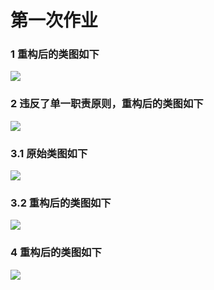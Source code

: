 # 第一次作业

### 1 重构后的类图如下

![](D:\22231\软件工程中级实践+设计模式\hemowork\homework1\homework1-problem1.png)



### 2 违反了单一职责原则，重构后的类图如下

![](D:\22231\软件工程中级实践+设计模式\hemowork\homework1\homework1-problem2.png)

### 3.1 原始类图如下

![](D:\22231\软件工程中级实践+设计模式\hemowork\homework1\homework1-problem3-origin.png)

### 3.2 重构后的类图如下

![](D:\22231\软件工程中级实践+设计模式\hemowork\homework1\homework1-problem3-modified.png)

### 4 重构后的类图如下

![](D:\22231\软件工程中级实践+设计模式\hemowork\homework1\homework1-problem4.png)
